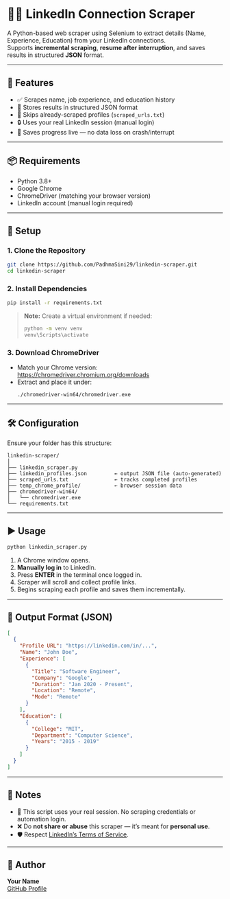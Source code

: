 # 🕵️‍♂️ LinkedIn Connection Scraper

A Python-based web scraper using Selenium to extract details (Name, Experience, Education) from your LinkedIn connections.  
Supports **incremental scraping**, **resume after interruption**, and saves results in structured **JSON** format.

---

## 🚀 Features

- ✅ Scrapes name, job experience, and education history
- 🧠 Stores results in structured JSON format
- 🔁 Skips already-scraped profiles (`scraped_urls.txt`)
- 🔒 Uses your real LinkedIn session (manual login)
- 💾 Saves progress live — no data loss on crash/interrupt

---

## 📦 Requirements

- Python 3.8+
- Google Chrome
- ChromeDriver (matching your browser version)
- LinkedIn account (manual login required)

---

## 🔧 Setup

### 1. Clone the Repository

```bash
git clone https://github.com/PadhmaSini29/linkedin-scraper.git
cd linkedin-scraper
```

### 2. Install Dependencies

```bash
pip install -r requirements.txt
```

> **Note:** Create a virtual environment if needed:
> ```bash
> python -m venv venv
> venv\Scripts\activate
> ```

### 3. Download ChromeDriver

- Match your Chrome version: https://chromedriver.chromium.org/downloads
- Extract and place it under:
  ```
  ./chromedriver-win64/chromedriver.exe
  ```

---

## 🛠 Configuration

Ensure your folder has this structure:

```
linkedin-scraper/
│
├── linkedin_scraper.py
├── linkedin_profiles.json         ← output JSON file (auto-generated)
├── scraped_urls.txt               ← tracks completed profiles
├── temp_chrome_profile/           ← browser session data
├── chromedriver-win64/
│   └── chromedriver.exe
└── requirements.txt
```

---

## ▶️ Usage

```bash
python linkedin_scraper.py
```

1. A Chrome window opens.
2. **Manually log in** to LinkedIn.
3. Press **ENTER** in the terminal once logged in.
4. Scraper will scroll and collect profile links.
5. Begins scraping each profile and saves them incrementally.

---

## 🧾 Output Format (JSON)

```json
[
  {
    "Profile URL": "https://linkedin.com/in/...",
    "Name": "John Doe",
    "Experience": [
      {
        "Title": "Software Engineer",
        "Company": "Google",
        "Duration": "Jan 2020 - Present",
        "Location": "Remote",
        "Mode": "Remote"
      }
    ],
    "Education": [
      {
        "College": "MIT",
        "Department": "Computer Science",
        "Years": "2015 - 2019"
      }
    ]
  }
]
```

---

## 📌 Notes

- 🔐 This script uses your real session. No scraping credentials or automation login.
- ❌ Do **not share or abuse** this scraper — it’s meant for **personal use**.
- 🛡️ Respect [LinkedIn’s Terms of Service](https://www.linkedin.com/legal/user-agreement).

---

## 🧠 Author

**Your Name**  
[GitHub Profile](https://github.com/PadhmaSini29)


